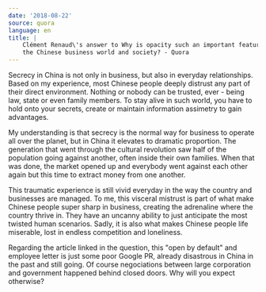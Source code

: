 ```yaml
---
date: '2018-08-22'
source: quora
language: en
title: |
    Clément Renaud\'s answer to Why is opacity such an important feature of
    the Chinese business world and society? - Quora
---
```


Secrecy in China is not only in business, but also in everyday
relationships. Based on my experience, most Chinese people deeply
distrust any part of their direct environment. Nothing or nobody can be
trusted, ever - being law, state or even family members. To stay alive
in such world, you have to hold onto your secrets, create or maintain
information assimetry to gain advantages.

My understanding is that secrecy is the normal way for business to
operate all over the planet, but in China it elevates to dramatic
proportion. The generation that went through the cultural revolution saw
half of the population going against another, often inside their own
families. When that was done, the market opened up and everybody went
against each other again but this time to extract money from one
another.

This traumatic experience is still vivid everyday in the way the country
and businesses are managed. To me, this visceral mistrust is part of
what make Chinese people super sharp in business, creating the
adrenaline where the country thrive in. They have an uncanny ability to
just anticipate the most twisted human scenarios. Sadly, it is also what
makes Chinese people life miserable, lost in endless competition and
loneliness.

Regarding the article linked in the question, this "open by default" and
employee letter is just some poor Google PR, already disastrous in China
in the past and still going. Of course negociations between large
corporation and government happened behind closed doors. Why will you
expect otherwise?
